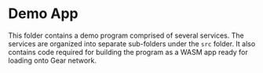 # Demo App

This folder contains a demo program comprised of several services. The services are
organized into separate sub-folders under the `src` folder. It also contains code
required for building the program as a WASM app ready for loading onto Gear network.
